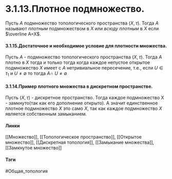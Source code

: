 # 3.1.13.Плотное подмножество.
Пусть $A$ подмножество топологического пространства $(X,\tau)$. Тогда $A$ называют *плотным* подмножеством в $X$ или *всюду плотным* в $X$ если $\overline A=X$.

#### 3.1.15.Достаточное и необходимое условие для плотности множества.
Пусть $A$ - подмножество топологического пространства $(X,\tau)$. Тогда $A$ плотно в $X$ тогда и только тогда когда каждое непустое открытое подмножество $X$ имеет с $A$ нетривиальное пересечение, т.е., если $U\in\tau_{1}$ и $U\neq\emptyset$ то тогда $A\cap\ U\neq\emptyset$



#### 3.1.14.Пример плотного множества в дискретном пространстве.
Пусть $(X,\tau)$ - дискретное пространство. Тогда каждое подмножество X - замкнуто(так как его дополнение открыто). А значит единственное плотное подмножество $X$ это само $X$, так как каждое подмножество $X$ является собственным замыканием.

#### Линки
[[Множество]],
[[Топологическое пространство]],
[[Открытое множество]],
[[Дискретная топология]],
[[Замыкание множества]],
[[Замкнутое множество]]
#### Тэги 
 #Общая_топология